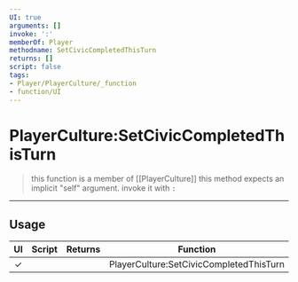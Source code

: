 ```yaml
---
UI: true
arguments: []
invoke: ':'
memberOf: Player
methodname: SetCivicCompletedThisTurn
returns: []
script: false
tags:
- Player/PlayerCulture/_function
- function/UI
---
```

# PlayerCulture:SetCivicCompletedThisTurn
> this function is a member of [[PlayerCulture]]
> this method expects an implicit "self" argument. invoke it with `:`
-----
## Usage
|  UI | Script | Returns | Function | Arguments |
|:---:|:------:|-------:|:--------:|:---------|
|✓| ||PlayerCulture:SetCivicCompletedThisTurn||

